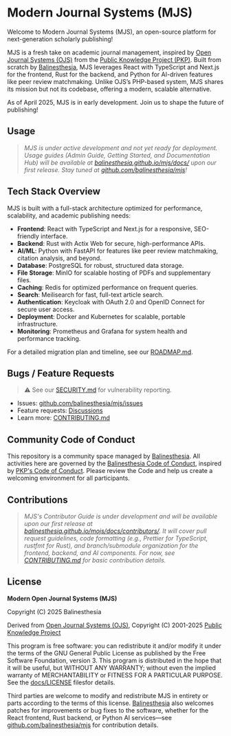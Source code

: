 # Modern Journal Systems (MJS)

<!-- Build Status badge to be added once CI is set up -->
<!-- [![Build Status](https://github.com/balinesthesia/mjs/actions/workflows/main.yml/badge.svg)](https://github.com/balinesthesia/mjs/actions/workflows/main.yml) -->

Welcome to Modern Journal Systems (MJS), an open-source platform for next-generation scholarly publishing!

MJS is a fresh take on academic journal management, inspired by [Open Journal Systems (OJS)](https://pkp.sfu.ca/software/ojs/) from the [Public Knowledge Project (PKP)](https://pkp.sfu.ca/). Built from scratch by [Balinesthesia](https://website.anestesiudayana.com/), MJS leverages React with TypeScript and Next.js for the frontend, Rust for the backend, and Python for AI-driven features like peer review matchmaking. Unlike OJS’s PHP-based system, MJS shares its mission but not its codebase, offering a modern, scalable alternative.

As of April 2025, MJS is in early development. Join us to shape the future of publishing!

## Usage

> *MJS is under active development and not yet ready for deployment. Usage guides (Admin Guide, Getting Started, and Documentation Hub) will be available at [balinesthesia.github.io/mjs/docs/](https://balinesthesia.github.io/mjs/docs/) upon our first release. Stay tuned at [github.com/balinesthesia/mjs](https://github.com/balinesthesia/mjs)!*

## Tech Stack Overview

MJS is built with a full-stack architecture optimized for performance, scalability, and academic publishing needs:

- **Frontend**: React with TypeScript and Next.js for a responsive, SEO-friendly interface.
- **Backend**: Rust with Actix Web for secure, high-performance APIs.
- **AI/ML**: Python with FastAPI for features like peer review matchmaking, citation analysis, and beyond.
- **Database**: PostgreSQL for robust, structured data storage.
- **File Storage**: MinIO for scalable hosting of PDFs and supplementary files.
- **Caching**: Redis for optimized performance on frequent queries.
- **Search**: Meilisearch for fast, full-text article search.
- **Authentication**: Keycloak with OAuth 2.0 and OpenID Connect for secure user access.
- **Deployment**: Docker and Kubernetes for scalable, portable infrastructure.
- **Monitoring**: Prometheus and Grafana for system health and performance tracking.

For a detailed migration plan and timeline, see our [ROADMAP.md](./ROADMAP.md).

## Bugs / Feature Requests
> ⚠️ See our [SECURITY.md](SECURITY.md) for vulnerability reporting.
- Issues: [github.com/balinesthesia/mjs/issues](https://github.com/balinesthesia/mjs/issues)
- Feature requests: [Discussions](https://github.com/balinesthesia/mjs/discussions)
- Learn more: [CONTRIBUTING.md](CONTRIBUTING.md)

## Community Code of Conduct

This repository is a community space managed by [Balinesthesia](https://website.anestesiudayana.com/). All activities here are governed by the [Balinesthesia Code of Conduct](CODE_OF_CONDUCT.md), inspired by [PKP's Code of Conduct](https://pkp.sfu.ca/code-of-conduct/). Please review the Code and help us create a welcoming environment for all participants.

## Contributions

> *MJS's Contributor Guide is under development and will be available upon our first release at [balinesthesia.github.io/mojs/docs/contributors/](https://balinesthesia.github.io/mjs/docs/contributors/). It will cover pull request guidelines, code formatting (e.g., Prettier for TypeScript, rustfmt for Rust), and branch/submodule organization for the frontend, backend, and AI components. For now, see [CONTRIBUTING.md](./docs/CONTRIBUTING.md) for basic contribution details.*

## License

**Modern Open Journal Systems (MJS)**

Copyright (C) 2025 Balinesthesia

Derived from [Open Journal Systems (OJS)](https://pkp.sfu.ca/software/ojs/), Copyright (C) 2001-2025 [Public Knowledge Project](https://pkp.sfu.ca/)

This program is free software: you can redistribute it and/or modify it under the terms of the GNU General Public License as published by the Free Software Foundation, version 3. This program is distributed in the hope that it will be useful, but WITHOUT ANY WARRANTY; without even the implied warranty of MERCHANTABILITY or FITNESS FOR A PARTICULAR PURPOSE. See the [docs/LICENSE](./LICENSE) filesfor details.

Third parties are welcome to modify and redistribute MJS in entirety or parts according to the terms of this license. [Balinesthesia](https://website.anestesiudayana.com/) also welcomes patches for improvements or bug fixes to the software, whether for the React frontend, Rust backend, or Python AI services—see [github.com/balinesthesia/mjs](https://github.com/balinesthesia/mjs) for contribution details.